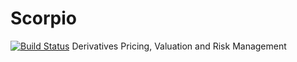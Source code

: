# Scorpio
[![Build Status](https://travis-ci.org/ScorpionQuant/Scorpio.svg?branch=master)](https://travis-ci.org/ScorpionQuant/Scorpio)
Derivatives Pricing, Valuation and Risk Management
